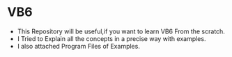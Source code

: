# VB6
* This Repository will be useful,if you want to learn VB6 From the scratch.
* I Tried to Explain all the concepts in  a precise way with examples.
* I also attached Program Files of Examples.
